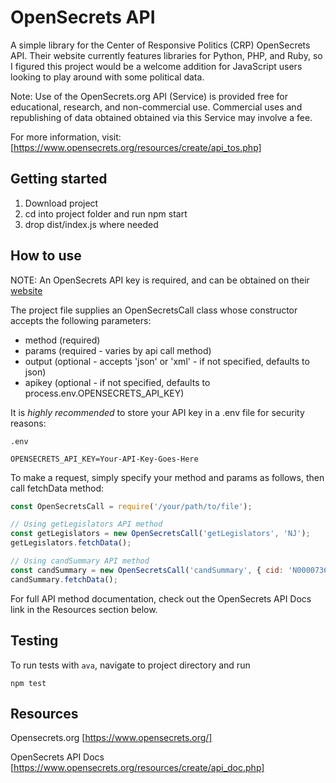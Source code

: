 # OpenSecrets API

A simple library for the Center of Responsive Politics (CRP) OpenSecrets API. Their website currently features libraries for Python, PHP, and Ruby, so I figured this project would be a welcome addition for JavaScript users looking to play around with some political data.

Note: Use of the OpenSecrets.org API (Service) is provided free for educational, research, and non-commercial use. Commercial uses and republishing of data obtained obtained via this Service may involve a fee.

For more information, visit: [https://www.opensecrets.org/resources/create/api_tos.php]

## Getting started

1. Download project
2. cd into project folder and run npm start
3. drop dist/index.js where needed

## How to use

NOTE: An OpenSecrets API key is required, and can be obtained on their [website](https://www.opensecrets.org/resources/create/apis.php)

The project file supplies an OpenSecretsCall class whose constructor accepts the following parameters:
* method (required)
* params (required - varies by api call method)
* output (optional - accepts 'json' or 'xml' - if not specified, defaults to json)
* apikey (optional - if not specified, defaults to process.env.OPENSECRETS_API_KEY)

It is *highly recommended* to store your API key in a .env file for security reasons:
```
.env

OPENSECRETS_API_KEY=Your-API-Key-Goes-Here
```

To make a request, simply specify your method and params as follows, then call fetchData method:

```javascript
const OpenSecretsCall = require('/your/path/to/file');

// Using getLegislators API method
const getLegislators = new OpenSecretsCall('getLegislators', 'NJ');
getLegislators.fetchData();

// Using candSummary API method
const candSummary = new OpenSecretsCall('candSummary', { cid: 'N00007360', cycle: '2012'});
candSummary.fetchData();
```
For full API method documentation, check out the OpenSecrets API Docs link in the Resources section below.

## Testing

To run tests with `ava`, navigate to project directory and run
```
npm test
```


## Resources

Opensecrets.org [https://www.opensecrets.org/]

OpenSecrets API Docs [https://www.opensecrets.org/resources/create/api_doc.php]
